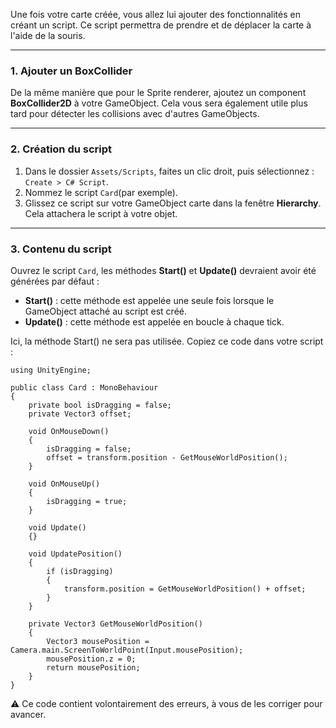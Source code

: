 Une fois votre carte créée, vous allez lui ajouter des fonctionnalités en créant un script. Ce script permettra de prendre et de déplacer la carte à l'aide de la souris.

---
### 1. Ajouter un BoxCollider

De la même manière que pour le Sprite renderer, ajoutez un component **BoxCollider2D** à votre GameObject. Cela vous sera également utile plus tard pour détecter les collisions avec d'autres GameObjects.

---
### 2. Création du script

1. Dans le dossier `Assets/Scripts`, faites un clic droit, puis sélectionnez :  
    `Create > C# Script`.
2. Nommez le script `Card`(par exemple).
3. Glissez ce script sur votre GameObject carte dans la fenêtre **Hierarchy**. Cela attachera le script à votre objet.

---
### 3. Contenu du script

Ouvrez le script `Card`, les méthodes **Start()** et **Update()** devraient avoir été générées par défaut :

- **Start()** : cette méthode est appelée une seule fois lorsque le GameObject attaché au script est créé.
- **Update()** : cette méthode est appelée en boucle à chaque tick.

Ici, la méthode Start() ne sera pas utilisée. Copiez ce code dans votre script :
```
using UnityEngine;

public class Card : MonoBehaviour
{
    private bool isDragging = false;
    private Vector3 offset;

    void OnMouseDown()
    {
        isDragging = false;
        offset = transform.position - GetMouseWorldPosition();
    }

    void OnMouseUp()
    {
        isDragging = true;
    }

    void Update()
    {}

    void UpdatePosition()
    {
        if (isDragging)
        {
            transform.position = GetMouseWorldPosition() + offset;
        }
    }

    private Vector3 GetMouseWorldPosition()
    {
        Vector3 mousePosition = Camera.main.ScreenToWorldPoint(Input.mousePosition);
        mousePosition.z = 0;
        return mousePosition;
    }
}
```

⚠️ Ce code contient volontairement des erreurs, à vous de les corriger pour avancer.
